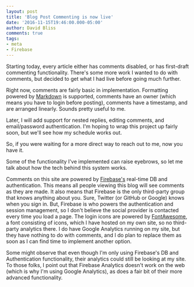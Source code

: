 ```yaml
---
layout: post
title: 'Blog Post Commenting is now live'
date: '2016-11-15T19:46:00.000-05:00'
author: David Bliss
comments: true
tags:
- meta
- Firebase
---
```


Starting today, every article either has comments disabled, or has first-draft
commenting functionality. There's some more work I wanted to do with comments,
but decided to get what I had live before going much further.

Right now, comments are fairly basic in implementation. Formatting powered by
[Markdown](https://github.com/adam-p/markdown-here/wiki/Markdown-Cheatsheet) is supported, comments have an owner (which means you have to
login before posting), comments have a timestamp, and are arranged linearly.
Sounds pretty useful to me.

Later, I will add support for nested replies, editing comments, and
email/password authentication. I'm hoping to wrap this project up fairly soon,
but we'll see how my schedule works out.

So, if you were waiting for a more direct way to reach out to me, now you have
it.

Some of the functionality I've implemented can raise eyebrows, so let me talk
about how the tech behind this system works.

Comments on this site are powered by [Firebase's](https://firebase.google.com/features/) real-time DB and
authentication. This means all people viewing this blog will see comments as
they are made. It also means that Firebase is the only third-party group that
knows anything about you. Sure, Twitter (or GitHub or Google) knows when you
sign in. But, Firebase is who powers the authentication and session management,
so I don't believe the social provider is contacted every time you load a page.
The login icons are powered by [FontAwesome](http://fontawesome.io/icons/), a font consisting of icons,
which I have hosted on my own site, so no third-party analytics there. I do have
Google Analytics running on my site, but they have nothing to do with comments,
and I do plan to replace them as soon as I can find time to implement another
option.

Some might observe that even though I'm only using Firebase's DB and Authentication
functionality, their analytics could still be looking at my site. To those folks,
I point out that Firebase Analytics doesn't work on the web (which is why I'm
using Google Analytics), as does a fair bit of their more advanced functionality.
